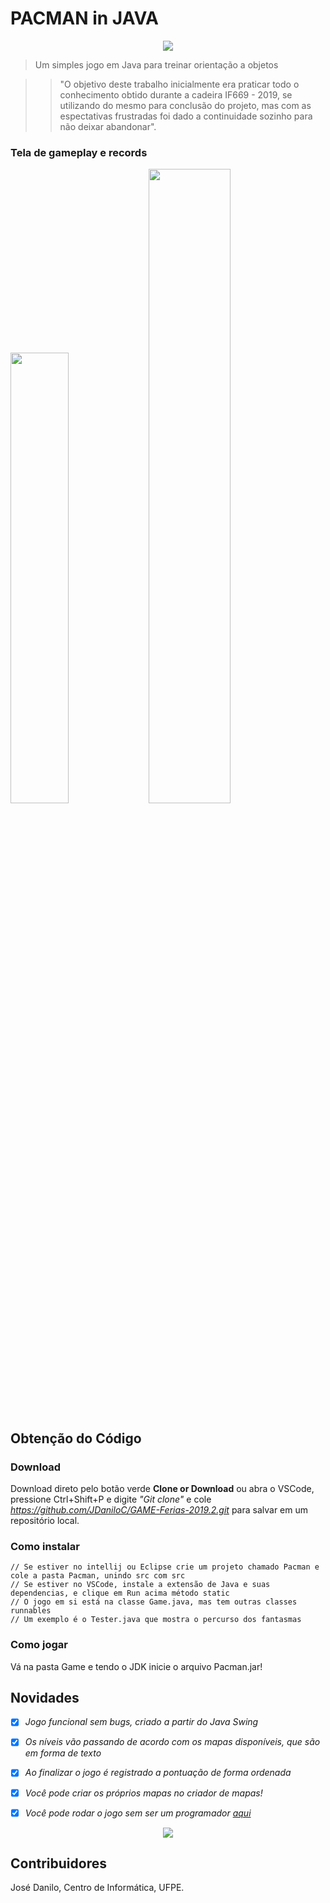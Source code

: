# PACMAN in JAVA

<p align="center">
<image src="./static/Menu.png">
</p>

> Um simples jogo em Java para treinar orientação a objetos

>> "O objetivo deste trabalho inicialmente era praticar todo o conhecimento obtido durante a cadeira IF669 - 2019, se utilizando do mesmo para conclusão do projeto, mas com as espectativas frustradas foi dado a continuidade sozinho para não deixar abandonar".

### Tela de gameplay e records

<p float="left">
  <image width=43%, src="./static/Game.png"/> 
  <image width=51%, src="./static/Records.png"/>
</p>

## Obtenção do Código

### Download
Download direto pelo botão verde **Clone or Download** ou abra o VSCode, pressione Ctrl+Shift+P e digite *"Git clone"* e cole *https://github.com/JDaniloC/GAME-Ferias-2019.2.git* para salvar em um repositório local.

### Como instalar

```shell
// Se estiver no intellij ou Eclipse crie um projeto chamado Pacman e cole a pasta Pacman, unindo src com src
// Se estiver no VSCode, instale a extensão de Java e suas dependencias, e clique em Run acima método static
// O jogo em si está na classe Game.java, mas tem outras classes runnables 
// Um exemplo é o Tester.java que mostra o percurso dos fantasmas
```

### Como jogar
Vá na pasta Game e tendo o JDK inicie o arquivo Pacman.jar!

## Novidades
- [x] *Jogo funcional sem bugs, criado a partir do Java Swing*

- [x] *Os níveis vão passando de acordo com os mapas disponíveis, que são em forma de texto*

- [x] *Ao finalizar o jogo é registrado a pontuação de forma ordenada*

- [x] *Você pode criar os próprios mapas no criador de mapas!*

- [x] *Você pode rodar o jogo sem ser um programador [aqui](./Game/)*

<p align="center">
<image src="./static/Map.png">
</p>

## Contribuidores
José Danilo, Centro de Informática, UFPE.

